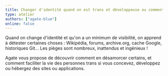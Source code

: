 ```yaml
---
title: Changer d'identité quand on est trans et développeuse ou comment je suis devenue experte en anti-SEO
type: atelier
authors: ["agate-blue"]
online: false
---
```


Quand on change d'identité et qu'on a un minimum de visibilité, on apprend à détester certaines choses : Wikipédia, forums, archive.org, cache Google, historiques Git… Les pièges sont nombreux, inattendus et ingénieux !

Agate vous propose de découvrir comment en désamorcer certains, et comment faciliter la vie des personnes trans si vous concevez, développez ou hébergez des sites ou applications.

